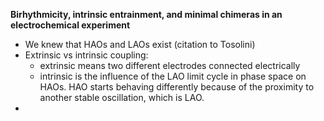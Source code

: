 
**Birhythmicity, intrinsic entrainment, and minimal chimeras in an electrochemical experiment**

* We knew that HAOs and LAOs exist (citation to Tosolini)
* Extrinsic vs intrinsic coupling:
	* extrinsic means two different electrodes connected electrically
	* intrinsic is the influence of the LAO limit cycle in phase space on HAOs. HAO starts behaving differently because of the proximity to another stable oscillation, which is LAO.
* 